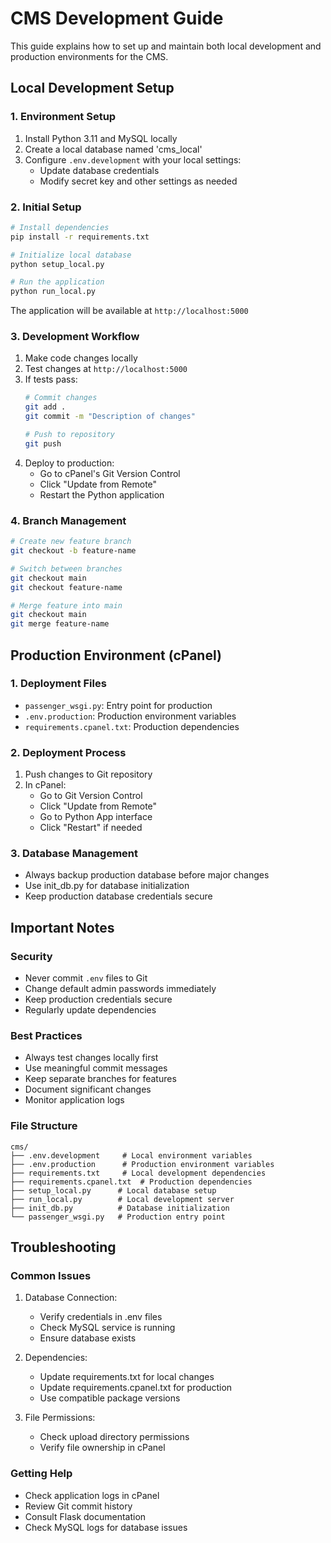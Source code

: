 # CMS Development Guide

This guide explains how to set up and maintain both local development and production environments for the CMS.

## Local Development Setup

### 1. Environment Setup
1. Install Python 3.11 and MySQL locally
2. Create a local database named 'cms_local'
3. Configure `.env.development` with your local settings:
   - Update database credentials
   - Modify secret key and other settings as needed

### 2. Initial Setup
```bash
# Install dependencies
pip install -r requirements.txt

# Initialize local database
python setup_local.py

# Run the application
python run_local.py
```

The application will be available at `http://localhost:5000`

### 3. Development Workflow
1. Make code changes locally
2. Test changes at `http://localhost:5000`
3. If tests pass:
   ```bash
   # Commit changes
   git add .
   git commit -m "Description of changes"
   
   # Push to repository
   git push
   ```
4. Deploy to production:
   - Go to cPanel's Git Version Control
   - Click "Update from Remote"
   - Restart the Python application

### 4. Branch Management
```bash
# Create new feature branch
git checkout -b feature-name

# Switch between branches
git checkout main
git checkout feature-name

# Merge feature into main
git checkout main
git merge feature-name
```

## Production Environment (cPanel)

### 1. Deployment Files
- `passenger_wsgi.py`: Entry point for production
- `.env.production`: Production environment variables
- `requirements.cpanel.txt`: Production dependencies

### 2. Deployment Process
1. Push changes to Git repository
2. In cPanel:
   - Go to Git Version Control
   - Click "Update from Remote"
   - Go to Python App interface
   - Click "Restart" if needed

### 3. Database Management
- Always backup production database before major changes
- Use init_db.py for database initialization
- Keep production database credentials secure

## Important Notes

### Security
- Never commit `.env` files to Git
- Change default admin passwords immediately
- Keep production credentials secure
- Regularly update dependencies

### Best Practices
- Always test changes locally first
- Use meaningful commit messages
- Keep separate branches for features
- Document significant changes
- Monitor application logs

### File Structure
```
cms/
├── .env.development     # Local environment variables
├── .env.production      # Production environment variables
├── requirements.txt     # Local development dependencies
├── requirements.cpanel.txt  # Production dependencies
├── setup_local.py      # Local database setup
├── run_local.py        # Local development server
├── init_db.py          # Database initialization
└── passenger_wsgi.py   # Production entry point
```

## Troubleshooting

### Common Issues
1. Database Connection:
   - Verify credentials in .env files
   - Check MySQL service is running
   - Ensure database exists

2. Dependencies:
   - Update requirements.txt for local changes
   - Update requirements.cpanel.txt for production
   - Use compatible package versions

3. File Permissions:
   - Check upload directory permissions
   - Verify file ownership in cPanel

### Getting Help
- Check application logs in cPanel
- Review Git commit history
- Consult Flask documentation
- Check MySQL logs for database issues
